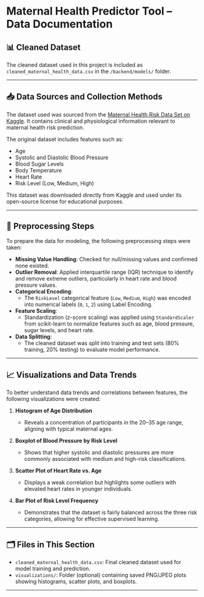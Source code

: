 # Maternal Health Predictor Tool – Data Documentation

## 📊 Cleaned Dataset  
The cleaned dataset used in this project is included as `cleaned_maternal_health_data.csv` in the `/backend/models/` folder.

---

## 📥 Data Sources and Collection Methods  

The dataset used was sourced from the [Maternal Health Risk Data Set on Kaggle](https://www.kaggle.com/datasets/andrewmvd/maternal-health-risk-data). It contains clinical and physiological information relevant to maternal health risk prediction.

The original dataset includes features such as:

- Age  
- Systolic and Diastolic Blood Pressure  
- Blood Sugar Levels  
- Body Temperature  
- Heart Rate  
- Risk Level (Low, Medium, High)  

This dataset was downloaded directly from Kaggle and used under its open-source license for educational purposes.

---

## 🧹 Preprocessing Steps  

To prepare the data for modeling, the following preprocessing steps were taken:

- **Missing Value Handling**: Checked for null/missing values and confirmed none existed.  
- **Outlier Removal**: Applied interquartile range (IQR) technique to identify and remove extreme outliers, particularly in heart rate and blood pressure values.  
- **Categorical Encoding**:  
  - The `RiskLevel` categorical feature (`Low`, `Medium`, `High`) was encoded into numerical labels (`0`, `1`, `2`) using Label Encoding.  
- **Feature Scaling**:  
  - Standardization (z-score scaling) was applied using `StandardScaler` from scikit-learn to normalize features such as age, blood pressure, sugar levels, and heart rate.  
- **Data Splitting**:  
  - The cleaned dataset was split into training and test sets (80% training, 20% testing) to evaluate model performance.  

---

## 📈 Visualizations and Data Trends  

To better understand data trends and correlations between features, the following visualizations were created:

1. **Histogram of Age Distribution**  
   - Reveals a concentration of participants in the 20–35 age range, aligning with typical maternal ages.

2. **Boxplot of Blood Pressure by Risk Level**  
   - Shows that higher systolic and diastolic pressures are more commonly associated with medium and high-risk classifications.

3. **Scatter Plot of Heart Rate vs. Age**  
   - Displays a weak correlation but highlights some outliers with elevated heart rates in younger individuals.

4. **Bar Plot of Risk Level Frequency**  
   - Demonstrates that the dataset is fairly balanced across the three risk categories, allowing for effective supervised learning.

---

## 🗂 Files in This Section  

- `cleaned_maternal_health_data.csv`: Final cleaned dataset used for model training and prediction.  
- `visualizations/`: Folder (optional) containing saved PNG/JPEG plots showing histograms, scatter plots, and boxplots.  

---
